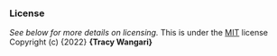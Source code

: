
### License
*See below for more details on licensing.*
This is under the [MIT](LICENSE) license
Copyright (c) {2022} **{Tracy Wangari}**